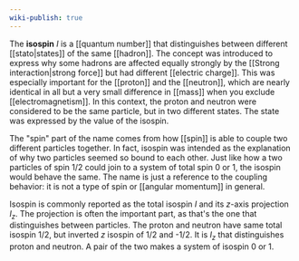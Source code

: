 ```yaml
---
wiki-publish: true
---
```

The **isospin** $I$ is a [[quantum number]] that distinguishes between different [[stato|states]] of the same [[hadron]]. The concept was introduced to express why some hadrons are affected equally strongly by the [[Strong interaction|strong force]] but had different [[electric charge]]. This was especially important for the [[proton]] and the [[neutron]], which are nearly identical in all but a very small difference in [[mass]] when you exclude [[electromagnetism]]. In this context, the proton and neutron were considered to be the same particle, but in two different states. The state was expressed by the value of the isospin.

The "spin" part of the name comes from how [[spin]] is able to couple two different particles together. In fact, isospin was intended as the explanation of why two particles seemed so bound to each other. Just like how a two particles of spin 1/2 could join to a system of total spin 0 or 1, the isospin would behave the same. The name is just a reference to the coupling behavior: it is not a type of spin or [[angular momentum]] in general.

Isospin is commonly reported as the total isospin $I$ and its $z$-axis projection $I_{z}$. The projection is often the important part, as that's the one that distinguishes between particles. The proton and neutron have same total isospin 1/2, but inverted $z$ isospin of 1/2 and -1/2. It is $I_{z}$ that distinguishes proton and neutron. A pair of the two makes a system of isospin 0 or 1.